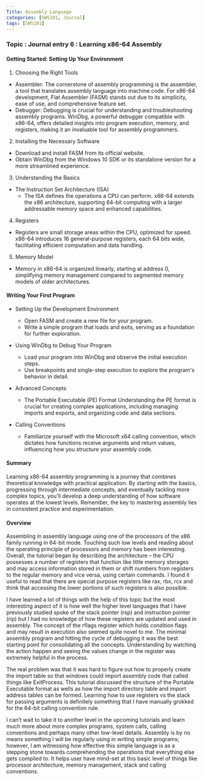 ```yaml
---
Title: Assembly Language
categories: [SWS101, Journal]
tags: [SWS101]
---
```


### Topic : Journal entry 6 : Learning x86-64 Assembly 

#### Getting Started: Setting Up Your Environment
1. Choosing the Right Tools
- Assembler: The cornerstone of assembly programming is the assembler, a tool that translates assembly language into machine code. For x86-64 development, Flat Assembler (FASM) stands out due to its simplicity, ease of use, and comprehensive feature set.
- Debugger: Debugging is crucial for understanding and troubleshooting assembly programs. WinDbg, a powerful debugger compatible with x86-64, offers detailed insights into program execution, memory, and registers, making it an invaluable tool for assembly programmers.

2. Installing the Necessary Software
- Download and install FASM from its official website.
- Obtain WinDbg from the Windows 10 SDK or its standalone version for a more streamlined experience.

3. Understanding the Basics
- The Instruction Set Architecture (ISA)
  - The ISA defines the operations a CPU can perform. x86-64 extends the x86 architecture, supporting 64-bit computing with a larger addressable memory space and enhanced capabilities.

4. Registers
- Registers are small storage areas within the CPU, optimized for speed. x86-64 introduces 16 general-purpose registers, each 64 bits wide, facilitating efficient computation and data handling.

5. Memory Model
- Memory in x86-64 is organized linearly, starting at address 0, simplifying memory management compared to segmented memory models of older architectures.

#### Writing Your First Program
- Setting Up the Development Environment
  - Open FASM and create a new file for your program.
  - Write a simple program that loads and exits, serving as a foundation for further exploration.


- Using WinDbg to Debug Your Program
  - Load your program into WinDbg and observe the initial execution steps.
  - Use breakpoints and single-step execution to explore the program's behavior in detail.

- Advanced Concepts
  - The Portable Executable (PE) Format
    Understanding the PE format is crucial for creating complex applications, including managing imports and exports, and organizing code and data sections.

- Calling Conventions
  - Familiarize yourself with the Microsoft x64 calling convention, which dictates how functions receive arguments and return values, influencing how you structure your assembly code.

#### Summary

Learning x86-64 assembly programming is a journey that combines theoretical knowledge with practical application. By starting with the basics, progressing through intermediate concepts, and eventually tackling more complex topics, you'll develop a deep understanding of how software operates at the lowest levels. Remember, the key to mastering assembly lies in consistent practice and experimentation.


#### Overview 

Assembling in assembly language using one of the processors of the x86 family running in 64-bit mode. Touching such low levels and reading about the operating principle of processors and memory has been interesting. Overall, the tutorial began by describing the architecture – the CPU possesses a number of registers that function like little memory storages and may access information stored in them or shift numbers from registers to the regular memory and vice versa, using certain commands. I found it useful to read that there are special purpose registers like rax, rbx, rcx and think that accessing the lower portions of such registers is also possible.

I have learned a lot of things with the help of this topic but the most interesting aspect of it is how well the higher level languages that I have previously studied spoke of the stack pointer (rsp) and instruction pointer (rip) but I had no knowledge of how these registers are updated and used in assembly. The concept of the rflags register which holds condition flags and may result in execution also seemed quite novel to me.
The minimal assembly program and hitting the cycle of debugging it was the best starting point for consolidating all the concepts. Understanding by watching the action happen and seeing the values change in the register was extremely helpful in the process.

The real problem was that it was hard to figure out how to properly create the import table so that windows could import assembly code that called things like ExitProcess. This tutorial discussed the structure of the Portable Executable format as wells as how the import directory table and import address tables can be formed. Learning how to use registers vs the stack for passing arguments is definitely something that I have manually grokked for the 64-bit calling convention rule.

I can’t wait to take it to another level in the upcoming tutorials and learn much more about more complex programs, system calls, calling conventions and perhaps many other low-level details. Assembly is by no means something I will be regularly using in writing simple programs; however, I am witnessing how effective this simple language is as a stepping stone towards comprehending the operations that everything else gets compiled to. It helps user have mind-set at this basic level of things like processor architecture, memory management, stack and calling conventions.

